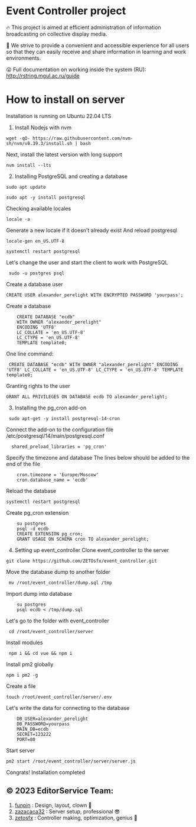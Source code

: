 # Event Controller project

🔥 This project is aimed at efficient administration of information broadcasting on collective display media.

🫡 We strive to provide a convenient and accessible experience for all users so that they can easily receive and share information in learning and work environments. 

😮 Full documentation on working inside the system (RU): http://rstring.mgul.ac.ru/guide

# How to install on server 

Installation is running on Ubuntu 22.04 LTS

1. Install Nodejs with nvm

``` 
wget -qO- https://raw.githubusercontent.com/nvm-sh/nvm/v0.39.3/install.sh | bash 
```

Next, install the latest version with long support

``` 
nvm install --lts
 ```

2. Installing PostgreSQL and creating a database
``` 
sudo apt update
 ```
``` 
sudo apt -y install postgresql
 ```
Checking available locales
``` 
locale -a
 ```
Generate a new locale if it doesn't already exist And reload postgresql
``` 
locale-gen en_US.UTF-8
 ```
``` 
systemctl restart postgresql
 ```
Let's change the user and start the client to work with PostgreSQL
```
 sudo -u postgres psql
  ```
Create a database user
``` 
CREATE USER alexander_perelight WITH ENCRYPTED PASSWORD 'yourpass';
 ```
Create a database 
``` 
    CREATE DATABASE "ecdb"
    WITH OWNER "alexander_perelight"
    ENCODING 'UTF8'
    LC_COLLATE = 'en_US.UTF-8'
    LC_CTYPE = 'en_US.UTF-8'
    TEMPLATE template0; 
```
One line command:
```
 CREATE DATABASE "ecdb" WITH OWNER "alexander_perelight" ENCODING 'UTF8' LC_COLLATE = 'en_US.UTF-8' LC_CTYPE = 'en_US.UTF-8' TEMPLATE template0;
   ```
Granting rights to the user
``` 
GRANT ALL PRIVILEGES ON DATABASE ecdb TO alexander_perelight;
 ```

3. Installing the pg_cron add-on
```
 sudo apt-get -y install postgresql-14-cron 
```
Connect the add-on to the configuration file /etc/postgresql/14/main/postgresql.conf
```
  shared_preload_libraries = 'pg_cron'
```
Specify the timezone and database
The lines below should be added to the end of the file
``` 
    cron.timezone = 'Europe/Moscow'
    cron.database_name = 'ecdb'
```
Reload the database
```
systemctl restart postgresql
```
Create pg_cron extension
``` 
    su postgres
    psql -d ecdb
    CREATE EXTENSION pg_cron;
    GRANT USAGE ON SCHEMA cron TO alexander_perelight;
```

4. Setting up event_controller
Clone event_controller to the server
``` 
git clone https://github.com/ZETOsfx/event_controller.git
 ```
Move the database dump to another folder
```
 mv /root/event_controller/dump.sql /tmp 
 ```
Import dump into database
``` 
    su postgres
    psql ecdb < /tmp/dump.sql
```
Let's go to the folder with event_controller
```
 cd /root/event_controller/server 
 ```
Install modules
```
 npm i && cd vue && npm i 
 ```
Install pm2 globally
``` 
npm i pm2 -g 
```
Create a file
``` 
touch /root/event_controller/server/.env 
```
Let's write the data for connecting to the database
```     
    DB_USER=alexander_perelight
    DB_PASSWORD=yourpass
    MAIN_DB=ecdb
    SECRET=123222
    PORT=80
```
Start server
``` 
pm2 start /root/event_controller/server/server.js 
```
Congrats! Installation completed


© 2023 EditorService Team:
-
1) [funpin](https://github.com/funpin) : Design, layout, clown 🤡
2) [zazacaca32](https://github.com/zazacaca32) : Server setup, professional 😎
3) [zetosfx](https://github.com/ZETOsfx) : Controller making, optimization, genius 🤯
